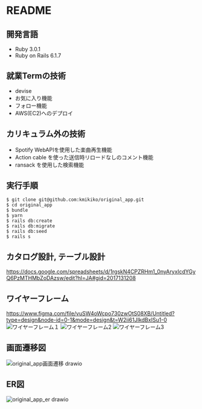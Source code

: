 # README

## 開発言語
* Ruby 3.0.1
* Ruby on Rails 6.1.7

## 就業Termの技術
* devise
* お気に入り機能
* フォロー機能
* AWS(EC2)へのデプロイ

## カリキュラム外の技術
* Spotify WebAPIを使用した楽曲再生機能
* Action cable を使った送信時リロードなしのコメント機能
* ransack を使用した検索機能

## 実行手順

```
$ git clone git@github.com:kmikiko/original_app.git
$ cd original_app
$ bundle
$ yarn
$ rails db:create
$ rails db:migrate
$ rails db:seed
$ rails s
```  

## カタログ設計, テーブル設計
https://docs.google.com/spreadsheets/d/1rgskN4CPZRHm1_0nyAryxIcdYGyQ6PzMTHMbZoDAzsw/edit?hl=JA#gid=2017131208


## ワイヤーフレーム
https://www.figma.com/file/vuSW4oWcpo730zwOtS08XB/Untitled?type=design&node-id=0-1&mode=design&t=W2ii61JIkdBxISu1-0
![ワイヤーフレーム１](https://github.com/kmikiko/original_app/assets/127947837/83b4f5ef-c42d-49c1-aac3-7b8c7d51c228)
![ワイヤーフレーム2 ](https://github.com/kmikiko/original_app/assets/127947837/6f2395c0-7371-4a1f-bad9-32e54f34f599)
![ワイヤーフレーム3 ](https://github.com/kmikiko/original_app/assets/127947837/2c9fba2a-62da-473b-a10f-3c1239b54da6)


## 画面遷移図
![original_app画面遷移 drawio ](https://github.com/kmikiko/original_app/assets/127947837/f7acd392-22d1-4a3a-b30f-b1eead0a8599)


## ER図　
![original_app_er drawio ](https://github.com/kmikiko/original_app/assets/127947837/edb4a3a2-9ed7-48e0-b28a-ce95683d3b0d)